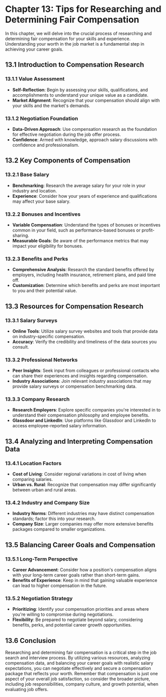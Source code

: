 Chapter 13: Tips for Researching and Determining Fair Compensation
==================================================================

In this chapter, we will delve into the crucial process of researching and determining fair compensation for your skills and experience. Understanding your worth in the job market is a fundamental step in achieving your career goals.

13.1 **Introduction to Compensation Research**
----------------------------------------------

### 13.1.1 **Value Assessment**

* **Self-Reflection**: Begin by assessing your skills, qualifications, and accomplishments to understand your unique value as a candidate.
* **Market Alignment**: Recognize that your compensation should align with your skills and the market's demands.

### 13.1.2 **Negotiation Foundation**

* **Data-Driven Approach**: Use compensation research as the foundation for effective negotiation during the job offer process.
* **Confidence**: Armed with knowledge, approach salary discussions with confidence and professionalism.

13.2 **Key Components of Compensation**
---------------------------------------

### 13.2.1 **Base Salary**

* **Benchmarking**: Research the average salary for your role in your industry and location.
* **Experience**: Consider how your years of experience and qualifications may affect your base salary.

### 13.2.2 **Bonuses and Incentives**

* **Variable Compensation**: Understand the types of bonuses or incentives common in your field, such as performance-based bonuses or profit-sharing.
* **Measurable Goals**: Be aware of the performance metrics that may impact your eligibility for bonuses.

### 13.2.3 **Benefits and Perks**

* **Comprehensive Analysis**: Research the standard benefits offered by employers, including health insurance, retirement plans, and paid time off.
* **Customization**: Determine which benefits and perks are most important to you and their potential value.

13.3 **Resources for Compensation Research**
--------------------------------------------

### 13.3.1 **Salary Surveys**

* **Online Tools**: Utilize salary survey websites and tools that provide data on industry-specific compensation.
* **Accuracy**: Verify the credibility and timeliness of the data sources you consult.

### 13.3.2 **Professional Networks**

* **Peer Insights**: Seek input from colleagues or professional contacts who can share their experiences and insights regarding compensation.
* **Industry Associations**: Join relevant industry associations that may provide salary surveys or compensation benchmarking data.

### 13.3.3 **Company Research**

* **Research Employers**: Explore specific companies you're interested in to understand their compensation philosophy and employee benefits.
* **Glassdoor and LinkedIn**: Use platforms like Glassdoor and LinkedIn to access employee-reported salary information.

13.4 **Analyzing and Interpreting Compensation Data**
-----------------------------------------------------

### 13.4.1 **Location Factors**

* **Cost of Living**: Consider regional variations in cost of living when comparing salaries.
* **Urban vs. Rural**: Recognize that compensation may differ significantly between urban and rural areas.

### 13.4.2 **Industry and Company Size**

* **Industry Norms**: Different industries may have distinct compensation standards; factor this into your research.
* **Company Size**: Larger companies may offer more extensive benefits packages compared to smaller organizations.

13.5 **Balancing Career Goals and Compensation**
------------------------------------------------

### 13.5.1 **Long-Term Perspective**

* **Career Advancement**: Consider how a position's compensation aligns with your long-term career goals rather than short-term gains.
* **Benefits of Experience**: Keep in mind that gaining valuable experience can lead to higher compensation in the future.

### 13.5.2 **Negotiation Strategy**

* **Prioritizing**: Identify your compensation priorities and areas where you're willing to compromise during negotiations.
* **Flexibility**: Be prepared to negotiate beyond salary, considering benefits, perks, and potential career growth opportunities.

13.6 **Conclusion**
-------------------

Researching and determining fair compensation is a critical step in the job search and interview process. By utilizing various resources, analyzing compensation data, and balancing your career goals with realistic salary expectations, you can negotiate effectively and secure a compensation package that reflects your worth. Remember that compensation is just one aspect of your overall job satisfaction, so consider the broader picture, including job responsibilities, company culture, and growth potential, when evaluating job offers.
